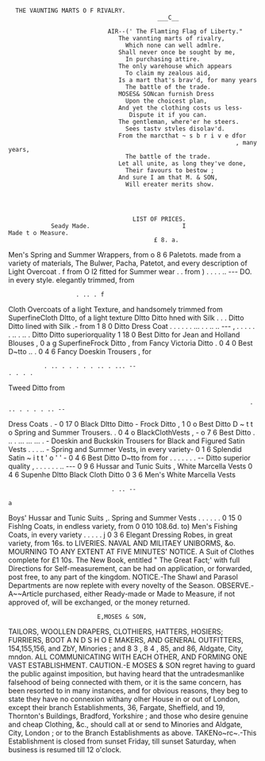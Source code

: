       THE VAUNTING MARTS O F RIVALRY.
                                              ___C__

                                AIR--(' The Flamting Flag of Liberty."
                                   The vannting marts of rivalry,
                                     Which none can well admlre.
                                   Shall never once be sought by me,
                                     In purchasing attire.
                                   The only warehouse which appears
                                     To claim my zealous aid,
                                   Is a mart that's brav'd, for many years
                                     The battle of the trade.
                                   MOSES& SONcan furnish Dress
                                     Upon the choicest plan,
                                   And yet the clothing costs us less-
                                      Dispute it if you can.
                                   The gentleman, where'er he steers.
                                     Sees tastv stvles disolav'd.
                                   From the marcthat ~ s b r i v e dfor
                                                                    , many years,
                                     The battle of the trade.
                                   Let all unite, as long they've done,
                                     Their favours to bestow ;
                                   And sure I am that M. & SON,
                                     Will ereater merits show.




                                       LIST OF PRICES.
                Seady Made.                          I                 Made t o Measure.
                                             £ 8. a.
Men's Spring and Summer Wrappers, from o 8 6 Paletots. made from a variety of materials,
The Bulwer, Pacha, Patetot, and every
  description of Light Overcoat    .   f
                                      from   O l2
                                                        fitted for Summer wear            .
                                                                                      . from )
                                                                              . . . . .. ---
                                                       DO. in every style. elegantly trimmed, from

                       . .. . f
Cloth Overcoats of a light Texture, and
  handsomely trimmed                  from
                                                       SuperfineCloth Dltto, of a light texture
                                                       Dltto Ditto hned with Silk
                                                                      .  .  .
Ditto Ditto lined with Silk
                                    .-  from 1 8 0 Ditto Dress Coat
                                                                     . . . . . .
                       ... . . .. .. ---
                                   ,
                                                                   . . . . . . .. . .. .
Ditto Ditto superiorquality                  1 18 0 Best         Ditto                            for
Jean and Holland Blouses        ,            0 a g SuperfineFrock Ditto             ,           from
Fancy Victoria Ditto                    .    0 4 0 Best D~tto
                                     .. . 0 4 6 Fancy Doeskin Trousers           ,                for

              . .. . . . . . .. . ... --                                   . . . .
Tweed             Ditto                                                                         from

                                                                        . .. . . . . .. --
Dress Coats
                                .
                                           - 0 17 0 Black Dltto Ditto                              -
Frock Ditto                 ,                1 0 o Best         Ditto D ~ t t o
Spring and Summer Trousers.
                                    .        0 4 o BlackClothVests
                                     , - o 7 6 Best Ditto                        . ..
                                                                        . ... ... ... . -
Doeskin and Buckskin Trousers                                                                     for
Black and Figured Satin Vests  .
                             . . .. -
Spring and Summer Vests, in every variety- 0 1 6 Splendid Satin ~ i t t ' o ' '
                                       -     0 4 6 Best       Ditto D~tto
                                                                                                from
                                                                                                  for
                       .   .                                                   . . . . . --
Ditto superior quality      ,
                     . . . . . . .. ---
                                             0 9 6 Hussar and Tunic Suits                       ,
White Marcella Vests                         0 4 6 Supenhe             Dltto
Black Cloth     Ditto                        0 3 6 Men's White Marcella Vests

                                 . .. --
                                                                                               a
Boys' Hussar and Tunic Suits
  ,. Spring and Summer Vests                                       . . . . . .
                                             0 15 0 Fishlng Coats, in endless variety, from
                                             0 010       108.6d.                                 to)
Men's Fishing Coats, in every variety
                                                                     . . . . . j
                                             0 3 6 Elegant Dressing Robes, in great variety,
                                                         from 16s.                               to
                            LIVERIES. NAVAL AND MILITAEY UNIBORMS, &o.
                   MOURNING TO ANY EXTENT AT FIVE MINUTES' NOTICE.
                                   A Suit of Clothes complete for £1 10s.
  The New Book, entitled " The Great Fact;' with full Directions for Self-measurement, can be had on
application, or forwarded, post free, to any part of the kingdom.
  NOTICE.-The Shawl and Parasol Departments are now replete with every novelty of the Season.
  OBSERVE.-A~~Article purchased, either Ready-made or Made to Measure, if not approved of, will be
exchanged, or the money returned.

                             E,MOSES & SON,
   TAILORS, WOOLLEN DRAPERS, CLOTHIERS, HATTERS, HOSIERS; FURRIERS,
               BOOT A N D S H O E MAKERS, AND GENERAL OUTFITTERS,
154,155,156, and ZbY, Minories ; and 8 3 , 8 4 , 85, and 86, Aldgate, City, mndon.
           ALL COMMUNICATING WITH EACH OTHER, AND          FORMING   ONE VAST   ESTABLISHMENT.
   CAUTION.-E MOSES & SON regret having to guard the public against imposition, but having heard
that the untradesmanlike falsehood of being connected with them, or it is the same concern, has been
resorted to in many instances, and for obvious reasons, they beg to state they have no connexion withany
olher House in or out of London, except their branch Establishments, 36, Fargate, Sheffield, and 19,
Thornton's Buildings, Bradford, Yorkshire ; and those who desire genuine and cheap Clothing, &c., should
call at or send to Minories and Aldgate, City, London ; or to the Branch Establishments as above.
   TAKENo~rc~.-This Establishment is closed from sunset Friday, till sunset Saturday, when business is
resumed till 12 o'clock.
